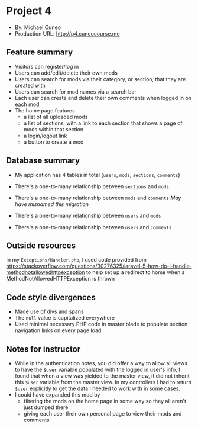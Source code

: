 # Project 4
+ By: Michael Cuneo
+ Production URL: http://p4.cuneocourse.me

## Feature summary
+ Visitors can register/log in
+ Users can add/edit/delete their own mods
+ Users can search for mods via their category, or section, that they are created with
+ Users can search for mod names via a search bar
+ Each user can create and delete their own comments when logged in on each mod
+ The home page features
  + a list of all uploaded mods
  + a list of sections, with a link to each section that shows a page of mods within that section
  + a login/logout link
  + a button to create a mod

  
## Database summary
+ My application has 4 tables in total (`users`, `mods`, `sections`, `comments`)

+ There's a one-to-many relationship between `sections` and `mods`
+ There's a one-to-many relationship between `mods` and `comments` *May have misnamed this migration*
+ There's a one-to-many relationship between `users` and `mods`
+ There's a one-to-many relationship between `users` and `comments`

## Outside resources
In my `Exceptions/Handler.php`, I used code provided from https://stackoverflow.com/questions/30276325/laravel-5-how-do-i-handle-methodnotallowedhttpexception to help set up a redirect to home when a MethodNotAllowedHTTPException is thrown

## Code style divergences
+ Made use of divs and spans
+ The `null` value is capitalized everywhere
+ Used minimal necessary PHP code in master blade to populate section navigation links on every page load

## Notes for instructor
+ While in the authentication notes, you did offer a way to allow all views to have the `$user` variable populated with the logged in user's info, I found that when a view was yielded to the master view, it did not inherit this `$user` variable from the master view. In my controllers I had to return `$user` explicitly to get the data I needed to work with in some cases.
+ I could have expanded this mod by
  + filtering the mods on the home page in some way so they all aren't just dumped there
  + giving each user their own personal page to view their mods and comments
